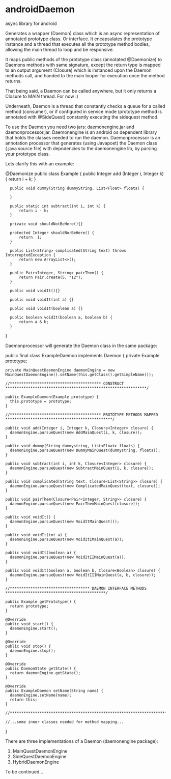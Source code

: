 # androidDaemon
async library for android


Generates a wrapper (Daemon) class which is an async representation of annotated prototype class. Or interface.
It encapsulates the prototype instance and a thread that executes all the prototype method bodies,
allowing the main thread to loop and be responsive.

It maps public methods of the prototype class (annotated @Daemonize) to Daemons methods with same signature,
except the return type is mapped to an output argument (Closure<ReturnType>) which is instanced upon the Daemon methods call,
and handed to the main looper for execution once the method returns.

That being said, a Daemon can be called anywhere, but it only returns a Closure to MAIN thread.
For now :)

Underneath, Daemon is a thread that constantly checks a queue for a called method (consumer), or if configured in service mode 
(prototype method is annotated with @SideQuest) constantly executing the sidequest method.

To use the Daemon you need two jars: daemonengine.jar and daemonprocessor.jar.
Daemonengine is an android os dependent library that holds the classes needed to run the daemon.
Daemonprocessor is an annotation processor that generates (using Javapoet) the Daemon class (.java source file) with depndencies to
the daemonengine lib, by parsing your prototype class.

Lets clarify this with an example:

  @Daemonize
  public class Example {
      public Integer add (Integer i, Integer k) {
          return i + k;
      }

      public void dummy(String dummyString, List<Float> floats) {

      }

      public static int subtract(int i, int k) {
          return i - k;
      }

      private void shouldNotBeHere(){}

      protected Integer shouldNorBeHere() {
          return  1;
      }

      public List<String> complicated(String text) throws InterruptedException {
          return new ArrayList<>();
      }

      public Pair<Integer, String> pairThem() {
          return Pair.create(5, "12");
      }
      
      public void voidIt(){}
      
      public void voidIt(int a) {}
      
      public void voidIt(boolean a) {}
      
      public boolean voidIt(boolean a, boolean b) {
          return a & b;
      }
  }

Daemonprocessor will generate the Daemon class in the same package:

  public final class ExampleDaemon implements Daemon {
    private Example prototype;

    private MainQuestDaemonEngine daemonEngine = new MainQuestDaemonEngine().setName(this.getClass().getSimpleName());

    //**************************************** CONSTRUCT **************************************************************/

    public ExampleDaemon(Example prototype) {
      this.prototype = prototype;
    }

    //**************************************** PROTOTYPE METHODS MAPPED ***********************************************/
    
    public void add(Integer i, Integer k, Closure<Integer> closure) {
      daemonEngine.pursueQuest(new AddMainQuest(i, k, closure));
    }

    public void dummy(String dummystring, List<Float> floats) {
      daemonEngine.pursueQuest(new DummyMainQuest(dummystring, floats));
    }

    public void subtract(int i, int k, Closure<Integer> closure) {
      daemonEngine.pursueQuest(new SubtractMainQuest(i, k, closure));
    }

    public void complicated(String text, Closure<List<String>> closure) {
      daemonEngine.pursueQuest(new ComplicatedMainQuest(text, closure));
    }

    public void pairThem(Closure<Pair<Integer, String>> closure) {
      daemonEngine.pursueQuest(new PairThemMainQuest(closure));
    }

    public void voidIt() {
      daemonEngine.pursueQuest(new VoidItMainQuest());
    }

    public void voidIt(int a) {
      daemonEngine.pursueQuest(new VoidItIMainQuest(a));
    }

    public void voidIt(boolean a) {
      daemonEngine.pursueQuest(new VoidItIIMainQuest(a));
    }

    public void voidIt(boolean a, boolean b, Closure<Boolean> closure) {
      daemonEngine.pursueQuest(new VoidItIIIMainQuest(a, b, closure));
    }

    //*********************************** DAEMON INTERFACE METHODS ********************************************/

    public Example getPrototype() {
      return prototype;
    }

    @Override
    public void start() {
      daemonEngine.start();
    }

    @Override
    public void stop() {
      daemonEngine.stop();
    }

    @Override
    public DaemonState getState() {
      return daemonEngine.getState();
    }

    @Override
    public ExampleDaemon setName(String name) {
      daemonEngine.setName(name);
      return this;
    }

    //********************************************************************************************************/

    //...some inner classes needed for method mapping...
    
  }


There are three implementations of a Daemon (daemonengine package):
1. MainQuestDaemonEngine
2. SideQuestDaemonEngine
3. HybridDaemonEngine

To be continued...
